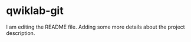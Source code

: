 # qwiklab-git
I am editing the README file. Adding some more details about the project description.
